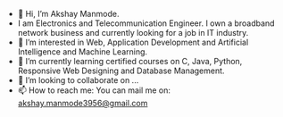- 👋 Hi, I’m Akshay Manmode.
-    I am Electronics and Telecommunication Engineer. I own a broadband network business and currently looking for a job in IT industry.
- 👀 I’m interested in Web, Application Development and Artificial Intelligence and Machine Learning.
- 🌱 I’m currently learning certified courses on C, Java, Python, Responsive Web Designing and Database Management. 
- 💞️ I’m looking to collaborate on ...
- 📫 How to reach me: You can mail me on: akshay.manmode3956@gmail.com


<!---
AkshM24/AkshM24 is a ✨ special ✨ repository because its `README.md` (this file) appears on your GitHub profile.
You can click the Preview link to take a look at your changes.
--->
